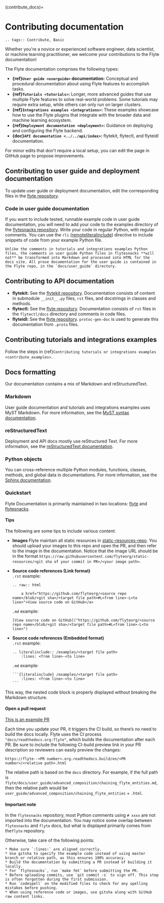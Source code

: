(contribute_docs)=

# Contributing documentation

```{eval-rst}
.. tags:: Contribute, Basic
```

Whether you're a novice or experienced software engineer, data scientist, or machine learning
practitioner, we welcome your contributions to the Flyte documentation!

The Flyte documentation comprises the following types:

* **{ref}`User guide <userguide>` documentation:** Conceptual and procedural documentation about using Flyte features to accomplish tasks.
* **{ref}`Tutorials <tutorials>`:** Longer, more advanced guides that use multiple Flyte features to solve real-world problems. Some tutorials may require extra setup, while others can only run on larger clusters.
* **{ref}`Integrations examples <integrations>`:** These examples showcase how to use the Flyte plugins that integrate with the broader data and machine learning ecosystem.
* **{ref}`Deployment documentation <deployment>`:** Guidance on deploying and configuring the Flyte backend.
* **{doc}`API documentation <../../api/index>`:** flytekit, flytectl, and flyteidl documentation.

For minor edits that don't require a local setup, you can edit the page in GitHub page to propose improvements.

## Contributing to user guide and deployment documentation

To update user guide or deployment documentation, edit the corresponding files in the [flyte repository](https://github.com/flyteorg/flyte/tree/master/docs/user_guide).

### Code in user guide documentation

If you want to include tested, runnable example code in user guide documentation, you will need to add your code to the examples directory of the [flytesnacks repository](https://github.com/flyteorg/flytesnacks). Write your code in regular Python, with regular comments. You can use the `rli` ([remoteliteralinclude](https://github.com/wpilibsuite/sphinxext-remoteliteralinclude/blob/main/README.md)) directive to include snippets of code from your example Python file.

```{important}
Unlike the comments in tutorials and integrations examples Python files, the comments in user guide Python files in flytesnacks **will not** be transformed into Markdown and processed into HTML for the docs site. All prose documentation for the user guide is contained in the Flyte repo, in the `docs/user_guide` directory.
```

## Contributing to API documentation

* **flytekit:** See the [flytekit repository](https://github.com/flyteorg/flytekit). Documentation consists of content in submodule `__init__.py` files, `rst` files, and docstrings in classes and methods.
* **flytectl:** See the [flyte repository](https://github.com/flyteorg/flyte/tree/master/flytectl). Documentation consists of `rst` files in the `flytectl/docs` directory and comments in code files.
* **flyteidl:** See the [flyte repository](https://github.com/flyteorg/flyte/tree/master/flyteidl). `protoc-gen-doc` is used to generate this documentation from `.proto` files.

## Contributing tutorials and integrations examples

Follow the steps in {ref}`Contributing tutorials or integrations examples <contribute_examples>`.

## Docs formatting

Our documentation contains a mix of Markdown and reStructuredText.

### Markdown

User guide documentation and tutorials and integrations examples uses MyST Markdown. For more information, see the [MyST syntax documentation](https://mystmd.org/guide/syntax-overview). 

### reStructuredText

Deployment and API docs mostly use reStructured Text. For more information, see the [reStructuredText documentation](https://www.sphinx-doc.org/en/master/usage/restructuredtext/basics.html).

### Python objects

You can cross-reference multiple Python modules, functions, classes, methods, and global data in documentations. For more information, see the [Sphinx documentation](https://www.sphinx-doc.org/en/master/usage/restructuredtext/domains.html#cross-referencing-python-objects).

### Quickstart

Flyte Documentation is primarily maintained in two locations: [flyte](https://github.com/flyteorg/flyte) and [flytesnacks](https://github.com/flyteorg/flytesnacks).

#### Tips
The following are some tips to include various content:
* **Images**
	Flyte maintain all static resources in [static-resources-repo](https://github.com/flyteorg/static-resources).
	You should upload your images to this repo and open the PR, and then refer to the image in the documentation.
	Notice that the image URL should be in the format `https://raw.githubusercontent.com/flyteorg/static-resources/<git sha of your commit in PR>/<your image path>`.
* **Source code references (Link format)** <br>
	`.rst` example:
	```{code-block}
	.. raw:: html

		a href="https://github.com/flyteorg/<source repo name>/blob/<git sha>/<target file path>#L<from line>-L<to line>">View source code on GitHub</a>
	```
	
	`.md` example:
	```{code-block}
 	[View source code on GitHub]("https://github.com/flyteorg/<source repo name>/blob/<git sha>/<target file path>#L<from line>-L<to line>")
	```
* **Source code references (Embedded format)** <br>
	`.rst` example:
	```{code-block}
  .. literalinclude:: /examples/<target file path>
		:lines: <from line>-<to line>
	```

	`.md` example:
	````{code-block}
	```{literalinclude} /examples/<target file path>
		:lines: <from line>-<to line>
	```
	````

This way, the nested code block is properly displayed without breaking the Markdown structure.

#### Open a pull request
[This is an example PR](https://github.com/flyteorg/flyte/pull/5844)

Each time you update your PR, it triggers the CI build, so there’s no need to build the docs locally. Flyte uses the CI process `"docs/readthedocs.org:flyte"`, which builds the documentation after each PR.
Be sure to include the following CI-build preview link in your PR description so reviewers can easily preview the changes:
```{code-block}
https://flyte--<PR number>.org.readthedocs.build/en/<PR number>/<relative path>.html
```
The relative path is based on the `docs` directory.
For example, if the full path is `flyte/docs/user_guide/advanced_composition/chaining_flyte_entities.md`, then the relative path would be `user_guide/advanced_composition/chaining_flyte_entities` + `.html`.

#### Important note
In the `flytesnacks` repository, most Python comments using `# xxxx` are not imported into the documentation. 
You may notice some overlap between `flytesnacks` and `flyte` docs, but what is displayed primarily comes from the`flyte` repository.

Otherwise, take care of the following points:
````{important}
* Make sure `:lines:` are aligned correctly.
* Use gitsha to specify the example code instead of using master branch or relative path, as this ensures 100% accuracy.
* Build the documentation by submitting a PR instead of building it locally. 
* For `flytesnacks`, run `make fmt` before submitting the PR.
* Before uploading commits, use `git commit -s` to sign off. This step is often forgotten during the first submission.
* Run `codespell` on the modified files to check for any spelling mistakes before pushing.
* When using reference code or images, use gitsha along with GitHub raw content links.
````
